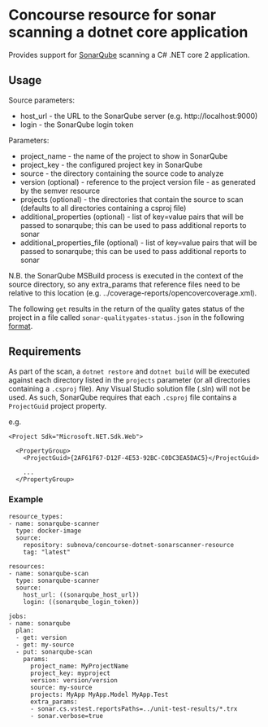 # Concourse resource for sonar scanning a dotnet core application

Provides support for [SonarQube](https://www.sonarqube.org/) scanning a C# .NET core 2 application.

## Usage

Source parameters:
* host_url - the URL to the SonarQube server (e.g. http://localhost:9000)
* login - the SonarQube login token

Parameters:
* project_name - the name of the project to show in SonarQube
* project_key - the configured project key in SonarQube
* source - the directory containing the source code to analyze
* version (optional) - reference to the project version file - as generated by the semver resource
* projects (optional) - the directories that contain the source to scan (defaults to all directories containing a csproj file)
* additional_properties (optional) - list of key=value pairs that will be passed to sonarqube; this can be used to pass additional reports to sonar
* additional_properties_file (optional) - list of key=value pairs that will be passed to sonarqube; this can be used to pass additional reports to sonar

N.B. the SonarQube MSBuild process is executed in the context of the source directory, so any extra_params that reference files need to be relative to this location (e.g. ../coverage-reports/opencovercoverage.xml).

The following ```get``` results in the return of the quality gates status of the project in a file called ```sonar-qualitygates-status.json``` in the following [format](https://next.sonarqube.com/sonarqube/web_api/api/qualitygates/project_status).

## Requirements

As part of the scan, a ```dotnet restore``` and ```dotnet build``` will be executed against each directory listed in the ```projects``` parameter (or all directories containing a ```.csproj``` file).  Any Visual Studio solution file (.sln) will not be used.  As such, SonarQube requires that each ```.csproj``` file contains a ```ProjectGuid``` project property.

e.g.

```
<Project Sdk="Microsoft.NET.Sdk.Web">

  <PropertyGroup>
    <ProjectGuid>{2AF61F67-D12F-4E53-92BC-C0DC3EA5DAC5}</ProjectGuid>

    ...
  </PropertyGroup>
```

### Example
```
resource_types:
- name: sonarqube-scanner
  type: docker-image
  source:
    repository: subnova/concourse-dotnet-sonarscanner-resource
    tag: "latest"

resources:
- name: sonarqube-scan
  type: sonarqube-scanner
  source:
    host_url: ((sonarqube_host_url))
    login: ((sonarqube_login_token))

jobs:
- name: sonarqube
  plan:
  - get: version
  - get: my-source
  - put: sonarqube-scan
    params:
      project_name: MyProjectName
      project_key: myproject
      version: version/version
      source: my-source
      projects: MyApp MyApp.Model MyApp.Test
      extra_params:
      - sonar.cs.vstest.reportsPaths=../unit-test-results/*.trx
      - sonar.verbose=true
```
